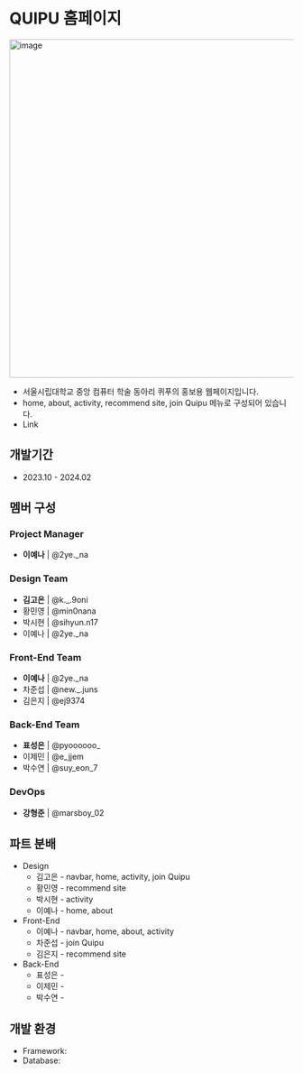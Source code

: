 # QUIPU 홈페이지
<img width="600" alt="image" src="https://github.com/Quipu-Developers/.github/assets/147997324/9122451c-e0b1-41d3-a22c-5b1cb7eb49a1">

- 서울시립대학교 중앙 컴퓨터 학술 동아리 퀴푸의 홍보용 웹페이지입니다.  
- home, about, activity, recommend site, join Quipu 메뉴로 구성되어 있습니다.
- Link 
## 개발기간
- 2023.10 - 2024.02  
## 멤버 구성
### Project Manager
- **이예나** | @2ye._na  
### Design Team
- **김고은** | @k._.9oni
- 황민영 | @min0nana
- 박시현 | @sihyun.n17
- 이예나 | @2ye._na    
### Front-End Team
- **이예나** | @2ye._na
- 차준섭 | @new._.juns
- 김은지 | @ej9374
### Back-End Team
- **표성은** | @pyoooooo_
- 이제민 | @e_jjem
- 박수연 | @suy_eon_7
### DevOps
- **강형준** | @marsboy_02
## 파트 분배
- Design
  - 김고은 - navbar, home, activity, join Quipu
  - 황민영 - recommend site
  - 박시현 - activity
  - 이예나 - home, about
- Front-End
  - 이예나 - navbar, home, about, activity
  - 차준섭 - join Quipu
  - 김은지 - recommend site
- Back-End
  - 표성은 -
  - 이제민 -
  - 박수연 -
## 개발 환경
- Framework: 
- Database:
